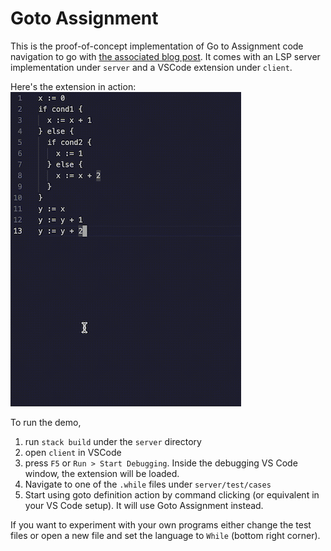 # Goto Assignment

This is the proof-of-concept implementation of Go to Assignment code navigation
to go with [the associated blog
post](https://dodisturb.me/2023-08-24-Goto-Assignment.html). It comes with an
LSP server implementation under `server` and a VSCode extension under `client`.

Here's the extension in action:
![Goto Assignment extension demo](demo.gif)

To run the demo,
1. run `stack build` under the `server` directory
2. open `client` in VSCode
3. press `F5` or `Run > Start Debugging`. Inside the debugging VS Code window,
   the extension will be loaded.
4. Navigate to one of the `.while` files under `server/test/cases`
5. Start using goto definition action by command clicking (or equivalent in
   your VS Code setup). It will use Goto Assignment instead.

If you want to experiment with your own programs either change the test files
or open a new file and set the language to `While` (bottom right corner).